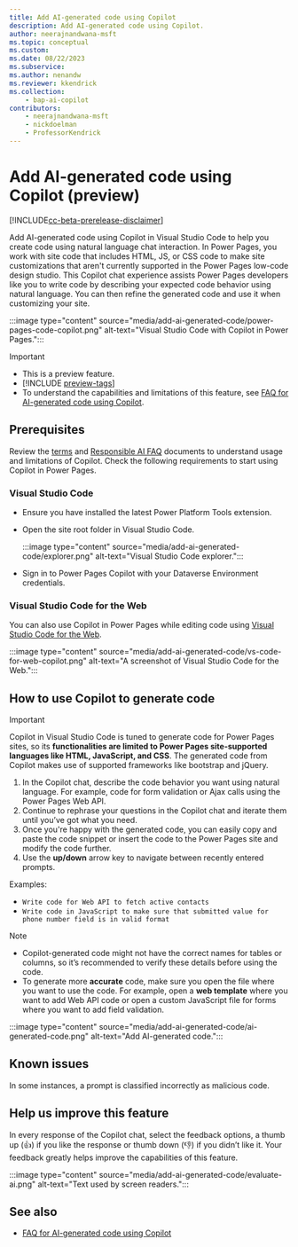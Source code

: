 ```yaml
---
title: Add AI-generated code using Copilot
description: Add AI-generated code using Copilot.
author: neerajnandwana-msft
ms.topic: conceptual
ms.custom: 
ms.date: 08/22/2023
ms.subservice:
ms.author: nenandw 
ms.reviewer: kkendrick
ms.collection: 
    - bap-ai-copilot
contributors:
    - neerajnandwana-msft
    - nickdoelman
    - ProfessorKendrick
---
```


# Add AI-generated code using Copilot (preview)

[!INCLUDE[cc-beta-prerelease-disclaimer](../includes/cc-beta-prerelease-disclaimer.md)]

Add AI-generated code using Copilot in Visual Studio Code to help you create code using natural language chat interaction. In Power Pages, you work with site code that includes HTML, JS, or CSS code to make site customizations that aren't currently supported in the Power Pages low-code design studio. This Copilot chat experience assists Power Pages developers like you to write code by describing your expected code behavior using natural language. You can then refine the generated code and use it when customizing your site.

:::image type="content" source="media/add-ai-generated-code/power-pages-code-copilot.png" alt-text="Visual Studio Code with Copilot in Power Pages.":::


> [!IMPORTANT]
> - This is a preview feature.
> - [!INCLUDE [preview-tags](../includes/cc-preview-features-definition.md)]
> - To understand the capabilities and limitations of this feature, see [FAQ for AI-generated code using Copilot](../faqs-pro-developer.md).

## Prerequisites

Review the [terms](https://go.microsoft.com/fwlink/?linkid=2189520) and [Responsible AI FAQ](../responsible-ai-overview.md) documents to understand usage and limitations of Copilot. Check the following requirements to start using Copilot in Power Pages. 

### Visual Studio Code
- Ensure you have installed the latest Power Platform Tools extension. 
- Open the site root folder in Visual Studio Code. 

  :::image type="content" source="media/add-ai-generated-code/explorer.png" alt-text="Visual Studio Code explorer.":::

- Sign in to Power Pages Copilot with your Dataverse Environment credentials.

### Visual Studio Code for the Web

You can also use Copilot in Power Pages while editing code using [Visual Studio Code for the Web](visual-studio-code-editor.md).

:::image type="content" source="media/add-ai-generated-code/vs-code-for-web-copilot.png" alt-text="A screenshot of Visual Studio Code for the Web.":::
	
## How to use Copilot to generate code

> [!IMPORTANT] 
> Copilot in Visual Studio Code is tuned to generate code for Power Pages sites, so its **functionalities are limited to Power Pages site-supported languages like HTML, JavaScript, and CSS**. The generated code from Copilot makes use of supported frameworks like bootstrap and jQuery. 

1. In the Copilot chat, describe the code behavior you want using natural language. For example, code for form validation or Ajax calls using the Power Pages Web API. 
1. Continue to rephrase your questions in the Copilot chat and iterate them until you’ve got what you need.  
1. Once you're happy with the generated code, you can easily copy and paste the code snippet or insert the code to the Power Pages site and modify the code further.
1. Use the **up/down** arrow key to navigate between recently entered prompts.  

Examples:
- `Write code for Web API to fetch active contacts`
- `Write code in JavaScript to make sure that submitted value for phone number field is in valid format`

> [!NOTE]
> - Copilot-generated code might not have the correct names for tables or columns, so it’s recommended to verify these details before using the code. 
> - To generate more **accurate** code, make sure you open the file where you want to use the code. For example, open a **web template** where you want to add Web API code or open a custom JavaScript file for forms where you want to add field validation. 
	
:::image type="content" source="media/add-ai-generated-code/ai-generated-code.png" alt-text="Add AI-generated code.":::

## Known issues

In some instances, a prompt is classified incorrectly as malicious code.

## Help us improve this feature
In every response of the Copilot chat, select the feedback options, a thumb up (👍) if you like the response or thumb down (👎) if you didn’t like it. Your feedback greatly helps improve the capabilities of this feature.

:::image type="content" source="media/add-ai-generated-code/evaluate-ai.png" alt-text="Text used by screen readers.":::

## See also

- [FAQ for AI-generated code using Copilot](../faqs-pro-developer.md)
